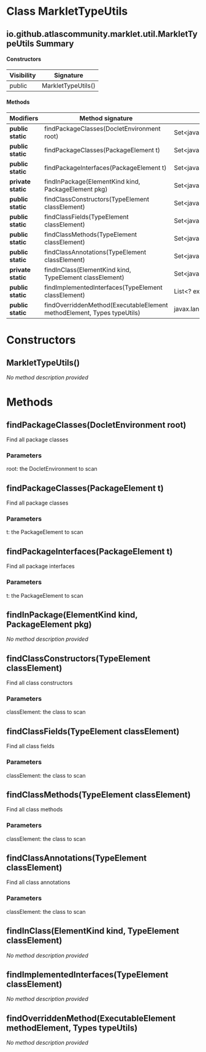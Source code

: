Class MarkletTypeUtils
======================


io.github.atlascommunity.marklet.util.MarkletTypeUtils Summary
-------
#### Constructors
| Visibility | Signature          |
| ---------- | ------------------ |
| public     | MarkletTypeUtils() |
#### Methods
| Modifiers          | Method signature                                                       | Return type                                      |
| ------------------ | ---------------------------------------------------------------------- | ------------------------------------------------ |
| **public static**  | findPackageClasses(DocletEnvironment root)                             | Set<javax.lang.model.element.TypeElement>        |
| **public static**  | findPackageClasses(PackageElement t)                                   | Set<javax.lang.model.element.TypeElement>        |
| **public static**  | findPackageInterfaces(PackageElement t)                                | Set<javax.lang.model.element.TypeElement>        |
| **private static** | findInPackage(ElementKind kind, PackageElement pkg)                    | Set<javax.lang.model.element.Element>            |
| **public static**  | findClassConstructors(TypeElement classElement)                        | Set<javax.lang.model.element.ExecutableElement>  |
| **public static**  | findClassFields(TypeElement classElement)                              | Set<javax.lang.model.element.VariableElement>    |
| **public static**  | findClassMethods(TypeElement classElement)                             | Set<javax.lang.model.element.ExecutableElement>  |
| **public static**  | findClassAnnotations(TypeElement classElement)                         | Set<javax.lang.model.element.Element>            |
| **private static** | findInClass(ElementKind kind, TypeElement classElement)                | Set<javax.lang.model.element.Element>            |
| **public static**  | findImplementedInterfaces(TypeElement classElement)                    | List<? extends javax.lang.model.type.TypeMirror> |
| **public static**  | findOverriddenMethod(ExecutableElement methodElement, Types typeUtils) | javax.lang.model.element.ExecutableElement       |

Constructors
============
MarkletTypeUtils()
------------------
*No method description provided*


Methods
=======
findPackageClasses(DocletEnvironment root)
------------------------------------------
Find all package classes

### Parameters

root: the DocletEnvironment to scan


findPackageClasses(PackageElement t)
------------------------------------
Find all package classes

### Parameters

t: the PackageElement to scan


findPackageInterfaces(PackageElement t)
---------------------------------------
Find all package interfaces

### Parameters

t: the PackageElement to scan


findInPackage(ElementKind kind, PackageElement pkg)
---------------------------------------------------
*No method description provided*


findClassConstructors(TypeElement classElement)
-----------------------------------------------
Find all class constructors

### Parameters

classElement: the class to scan


findClassFields(TypeElement classElement)
-----------------------------------------
Find all class fields

### Parameters

classElement: the class to scan


findClassMethods(TypeElement classElement)
------------------------------------------
Find all class methods

### Parameters

classElement: the class to scan


findClassAnnotations(TypeElement classElement)
----------------------------------------------
Find all class annotations

### Parameters

classElement: the class to scan


findInClass(ElementKind kind, TypeElement classElement)
-------------------------------------------------------
*No method description provided*


findImplementedInterfaces(TypeElement classElement)
---------------------------------------------------
*No method description provided*


findOverriddenMethod(ExecutableElement methodElement, Types typeUtils)
----------------------------------------------------------------------
*No method description provided*


